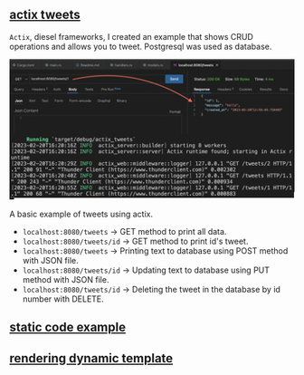 ## [actix tweets](actix_tweets/src/main.rs)

`Actix`, diesel frameworks, I created an example that shows CRUD operations and allows you to tweet. Postgresql was used as database.

![actix_tweets](images/actix_tweets.png)

A basic example of tweets using actix.

- `localhost:8080/tweets` -> GET method to print all data.
- `localhost:8080/tweets/id` -> GET method to print id's tweet.
- `localhost:8080/tweets` -> Printing text to database using POST method with JSON file.
- `localhost:8080/tweets/id` -> Updating text to database using PUT method with JSON file.
- `localhost:8080/tweets/id` -> Deleting the tweet in the database by id number with DELETE.

## [static code example](serving_static/src/main.rs)

## [rendering dynamic template](rendering_dynamic_templates/src/main.rs)

